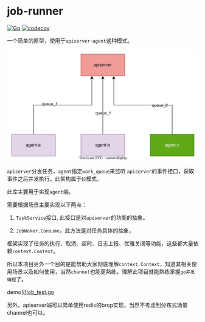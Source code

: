 # job-runner

[![Go](https://github.com/august0715/job-worker/actions/workflows/go.yml/badge.svg)](https://github.com/august0715/job-worker/actions/workflows/go.yml)
[![codecov](https://codecov.io/gh/august0715/job-worker/branch/main/graph/badge.svg)](https://codecov.io/gh/august0715/job-worker)

一个简单的原型，使用于`apiserver`-`agent`这种模式。

![arch](doc/img/arch.svg)

`apiserver`分发任务，`agent`指定`work_queue`来监听 `apiserver`的事件接口，获取事件之后并发执行。此架构属于`拉`模式。

此库主要用于实现`agent`端。

需要根据场景主要实现以下两点：

1. `TaskService`接口, 此接口是对`apiserver`的功能的抽象。

2. `JobWoker.Consume`，此方法是对任务具体的抽象，


框架实现了任务的执行、取消、超时、日志上报、优雅关闭等功能，这些都大量依赖`context.Context`。

所以本项目另外一个目的是能帮助大家彻底理解`context.Context`，知道其相关使用场景以及如何使用，当然`channel`也能更熟练。理解此项目就能熟练掌握`go并发编程`了。

demo见[job_test.go](job_test.go)

另外，apiserver端可以简单使用redis的brop实现，当然不考虑到分布式场景channel也可以。
